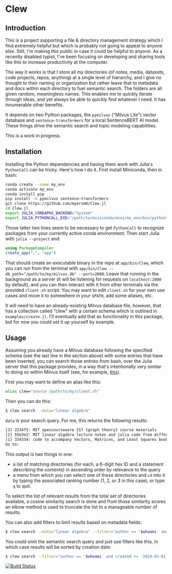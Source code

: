 # Clew

## Introduction
This is a project supporting a file & directory management strategy which I find extremely helpful but which is probably not going to appeal to anyone else. Still, I'm making this public in case it could be helpful to anyone. As a recently disabled typist, I've been focusing on developing and sharing tools like this to increase productivity at the computer.

The way it works is that I store all my directories (of notes, media, datasets, code projects, repos, anything) at a single level of hierarchy, and I give no thought to their naming or organization but rather leave that to metadata and docs within each directory to fuel semantic search. The folders are all given random, meaningless names. This enables me to quickly iterate through ideas, and yet always be able to quickly find whatever I need. It has innumerable other benefits.

It depends on two Python packages, the `pymilvus` ("Milvus Lite") vector database and `sentence-transformers` for a local SentenceBERT AI model. These things drive the semantic search and topic modeling capabilities.

This is a work in progress.

## Installation
Installing the Python dependencies and having them work with Julia's `PythonCall` can be tricky. Here's how I do it. First install Miniconda, then in bash:
```bash
conda create --name my_env
conda activate my_env
conda install pip
pip install -U pymilvus sentence-transformers
git clone https://github.com/myersm0/Clew.jl
cd Clew.jl
export JULIA_CONDAPKG_BACKEND="System"
export JULIA_PYTHONCALL_EXE="/path/to/miniconda/envs/my_env/bin/python"
```

Those latter two lines seem to be necessary to get `PythonCall` to recognize packages from your currently active conda environment. Then start Julia with `julia --project` and:
```julia
using PackageCompiler
create_app(".", "app")
```

That should create an executable binary in the repo at `app/bin/Clew`, which you can run from the terminal with `app/bin/Clew --db_path="/path/to/my/milvus.db" --port=2000`. Leave that running in the background as a server (it will be listening for requests on `localhost:2000` by default), and you can then interact with it from other terminals via the provided `client.sh` script. You may want to edit `client.sh` for your own use cases and move it to somewhere in your `$PATH`, add some aliases, etc.

It will need to have an already-existing Milvus database file, however, that has a collection called "clew" with a certain schema which is outlined in `examples/create.jl`. I'll eventually add that as functionality in this package, but for now you could set it up yourself by example.

## Usage
Assuming you already have a Milvus database following the specified schema (see the last line in the section above) with some entries that have been inserted, you can search those entries from bash, over the Julia server that this package provides, in a way that's intentionally very similar to doing so within Milvus itself (see, for example, [this](https://milvus.io/api-reference/pymilvus/v2.3.x/MilvusClient/Vector/search.md)). 

First you may want to define an alias like this:
```bash
alias clew="source /path/to/my/client.sh"
```

Then you can do this:
```bash
$ clew search --data="linear algebra"
```

`data` is your search query. For me, this returns the following results:
```bash
[3] 2234f5: MIT opencourseware 217 (graph theory) course materials
[2] 55b3e2: MIT linear algebra lecture notes and julia code from different semesters
[1] 334334: code to accompany Vectors, Matrices, and Least Squares book
Go to:  
```

This output is two things in one:
- a list of matching directories (for each, a 6-digit hex ID and a statement describing the contents) in ascending order by relevance to the query
- a menu from which you can select one of these directories and `cd` into it by typing the associated ranking number (1, 2, or 3 in this case), or type `q` to quit.

To select the list of relevant results from the total set of directories available, a cosine similarity search is done and from those similarity scores an elbow method is used to truncate the list to a manageable number of results. 

You can also add filters to limit results based on metadata fields:
```bash
$ clew search --data="linear algebra" --filter="author == '$whoami' and created >= '2024-01-01'"
```

You could omit the semantic search query and just use filters like this, in which case results will be sorted by creation date:
```bash
$ clew search --filter="author == '$whoami' and created >= '2024-01-01'"
```

[![Build Status](https://github.com/myersm0/Clew.jl/actions/workflows/CI.yml/badge.svg?branch=main)](https://github.com/myersm0/Clew.jl/actions/workflows/CI.yml?query=branch%3Amain)
